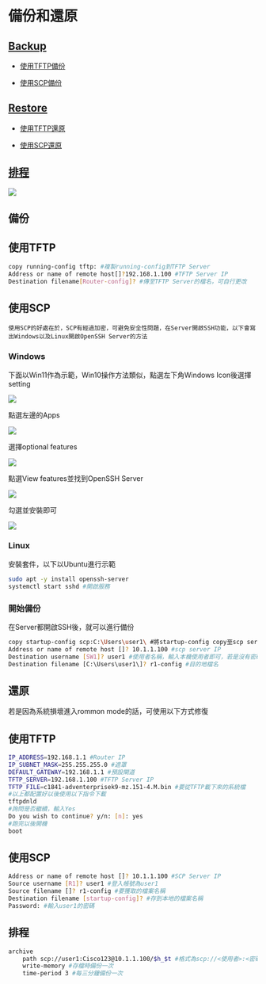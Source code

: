 # 備份和還原 #

## [Backup](#備份) ##

- [使用TFTP備份](#使用tftp) 

- [使用SCP備份](#使用scp) 

## [Restore](#還原) ##

- [使用TFTP還原](#使用tftp) 

- [使用SCP還原](#使用scp) 

## [排程](#e68e92e7a88b-1) ##

![](topology1.png)

## 備份 ##

## 使用TFTP ##

```bash
copy running-config tftp: #複製running-config到TFTP Server
Address or name of remote host[]?192.168.1.100 #TFTP Server IP
Destination filename[Router-config]? #傳至TFTP Server的檔名，可自行更改
```

## 使用SCP ##

    使用SCP的好處在於，SCP有經過加密，可避免安全性問題，在Server開啟SSH功能，以下會寫出Windows以及Linux開啟OpenSSH Server的方法

### Windows ###

下面以Win11作為示範，Win10操作方法類似，點選左下角Windows Icon後選擇setting 

![](windows1.png)

點選左邊的Apps

![](windows2.png)

選擇optional features

![](windows3.png)

點選View features並找到OpenSSH Server

![](windows4.png)

勾選並安裝即可

![](windows5.png)

### Linux ###

安裝套件，以下以Ubuntu進行示範

```bash
sudo apt -y install openssh-server
systemctl start sshd #開啟服務
```

### 開始備份 ###

在Server都開啟SSH後，就可以進行備份

```bash
copy startup-config scp:C:\Users\user1\ #將startup-config copy至scp server，因此練習沒有特別安裝SCP Server軟體，以本機開啟服務作為SCP Server所以須指定目的地路徑，若有安裝軟體的話在軟體中選擇目的地路徑，並使用scp:即可
Address or name of remote host []? 10.1.1.100 #scp server IP
Destination username [SW1]? user1 #使用者名稱，輸入本機使用者即可，若是沒有密碼需新增密碼
Destination filename [C:\Users\user1\]? r1-config #目的地檔名
```


## 還原 ##


若是因為系統損壞進入rommon mode的話，可使用以下方式修復

## 使用TFTP ##

```bash
IP_ADDRESS=192.168.1.1 #Router IP
IP_SUBNET_MASK=255.255.255.0 #遮罩
DEFAULT_GATEWAY=192.168.1.1 #預設閘道
TFTP_SERVER=192.168.1.100 #TFTP Server IP
TFTP_FILE=c1841-adventerprisek9-mz.151-4.M.bin #要從TFTP載下來的系統檔
#以上都配置好以後使用以下指令下載
tftpdnld
#詢問是否繼續，輸入Yes
Do you wish to continue? y/n: [n]: yes
#跑完以後開機
boot
```

## 使用SCP ##

```bash
Address or name of remote host []? 10.1.1.100 #SCP Server IP 
Source username [R1]? user1 #登入帳號為user1
Source filename []? r1-config #要獲取的檔案名稱
Destination filename [startup-config]? #存到本地的檔案名稱
Password: #輸入user1的密碼
```

## 排程 ##

```bash
archive 
    path scp://user1:Cisco123@10.1.1.100/$h_$t #格式為scp://<使用者>:<密碼>@<SCP Server IP>/檔名，若不想將密碼寫於設定檔中，可以寫成scp://user1@10.1.1.100並於存檔時在輸入密碼
    write-memory #存檔時備份一次
    time-period 3 #每三分鐘備份一次
```
